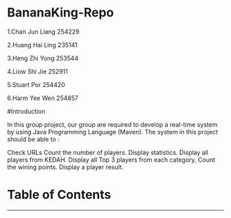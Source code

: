 # BananaKing-Repo
1.Chan Jun Liang 254229 

2.Huang Hai Ling 235141

3.Heng Zhi Yong 253544

4.Liow Shi Jie 252911

5.Stuart Por 254420

6.Harm Yee Wen 254857


#Introduction

In this group project, our group are required to develop a real-time system by using Java Programming Language (Maven). The system in this project should be able to :

Check URLs
Count the number of players.
Display statistics.
Display all players from KEDAH.
Display all Top 3 players from each category.
Count the wining points.
Display a player result.



# Table of Contents

------------------------------------
